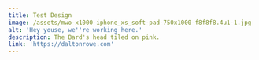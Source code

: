 ```yaml
---
title: Test Design
image: /assets/mwo-x1000-iphone_xs_soft-pad-750x1000-f8f8f8.4u1-1.jpg
alt: 'Hey youse, we''re working here.'
description: The Bard's head tiled on pink.
link: 'https://daltonrowe.com'
---
```


